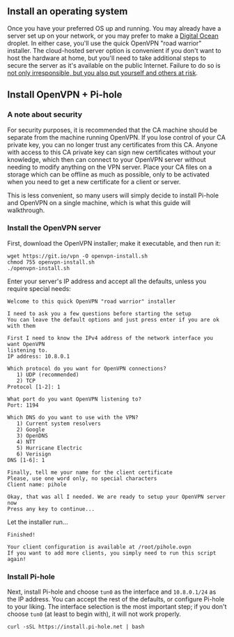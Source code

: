 ## Install an operating system

Once you have your preferred OS up and running.  You may already have a server set up on your network, or you may prefer to make a [Digital Ocean](http://www.digitalocean.com/?refcode=344d234950e1) droplet.  In either case, you'll use the quick OpenVPN "road warrior" installer.  The cloud-hosted server option is convenient if you don't want to host the hardware at home, but you'll need to take additional steps to secure the server as it's available on the public Internet.  Failure to do so is [not only irresponsible, but you also put yourself and others at risk](https://www.us-cert.gov/ncas/alerts/TA13-088A).

## Install OpenVPN + Pi-hole

### A note about security

For security purposes, it is recommended that the CA machine should be separate from the machine running OpenVPN. If you lose control of your CA private key, you can no longer trust any certificates from this CA. Anyone with access to this CA private key can sign new certificates without your knowledge, which then can connect to your OpenVPN server without needing to modify anything on the VPN server. Place your CA files on a storage which can be offline as much as possible, only to be activated when you need to get a new certificate for a client or server.

This is less convenient, so many users will simply decide to install Pi-hole and OpenVPN on a single machine, which is what this guide will walkthrough.


### Install the OpenVPN server

First, download the OpenVPN installer; make it executable, and then run it:
```
wget https://git.io/vpn -O openvpn-install.sh
chmod 755 openvpn-install.sh
./openvpn-install.sh
```
Enter your server's IP address and accept all the defaults, unless you require special needs:
```
Welcome to this quick OpenVPN "road warrior" installer

I need to ask you a few questions before starting the setup
You can leave the default options and just press enter if you are ok with them

First I need to know the IPv4 address of the network interface you want OpenVPN
listening to.
IP address: 10.8.0.1

Which protocol do you want for OpenVPN connections?
   1) UDP (recommended)
   2) TCP
Protocol [1-2]: 1

What port do you want OpenVPN listening to?
Port: 1194

Which DNS do you want to use with the VPN?
   1) Current system resolvers
   2) Google
   3) OpenDNS
   4) NTT
   5) Hurricane Electric
   6) Verisign
DNS [1-6]: 1

Finally, tell me your name for the client certificate
Please, use one word only, no special characters
Client name: pihole

Okay, that was all I needed. We are ready to setup your OpenVPN server now
Press any key to continue...
```
Let the installer run...
```
Finished!

Your client configuration is available at /root/pihole.ovpn
If you want to add more clients, you simply need to run this script again!
```
### Install Pi-hole

Next, install Pi-hole and choose `tun0` as the interface and `10.8.0.1/24` as the IP address. You can accept the rest of the defaults, or configure Pi-hole to your liking.  The interface selection is the most important step; if you don't choose `tun0` (at least to begin with), it will not work properly.

```
curl -sSL https://install.pi-hole.net | bash
```
